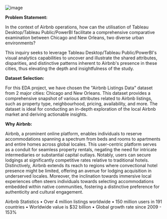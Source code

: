 ![image](https://github.com/user-attachments/assets/0e3fabb6-e3fb-4083-9008-819174561b90)


**Problem Statement:**

In the context of Airbnb operations, how can the utilisation of Tableau Desktop/Tableau Public/PowerBI facilitate a comprehensive comparative examination between Chicago and New Orleans, two diverse urban environments?

This inquiry seeks to leverage Tableau Desktop/Tableau Public/PowerBI's visual analytics capabilities to uncover and illustrate the shared attributes, disparities, and distinctive patterns inherent to Airbnb's presence in these cities, thus elevating the depth and insightfulness of the study.

**Dataset Selection:**

For this EDA project, we have chosen the "Airbnb Listings Data" dataset from 2 major cities: Chicago and New Orleans. This dataset provides a comprehensive snapshot of various attributes related to Airbnb listings, such as property type, neighbourhood, pricing, availability, and more. The dataset is ideal for conducting an in-depth exploration of the local Airbnb market and deriving actionable insights.

**Why Airbnb:**

Airbnb, a prominent online platform, enables individuals to reserve accommodations spanning a spectrum from beds and rooms to apartments and entire homes across global locales. This user-centric platform serves as a conduit for seamless property rentals, negating the need for intricate intermediaries or substantial capital outlays. Notably, users can secure lodgings at significantly competitive rates relative to traditional hotels. Distinctively, Airbnb extends its reach to regions where convectional hotel presence might be limited, offering an avenue for lodging acquisition in underserved locales. Moreover, the inclination towards immersive local experiences often steers individuals towards selecting accommodations embedded within native communities, fostering a distinctive preference for authenticity and cultural engagement.

Airbnb Statistics • Over 4 million listings worldwide • 150 million users in 191 countries • Worldwide value is $32 billion • Global growth rate since 2009 - 153%

